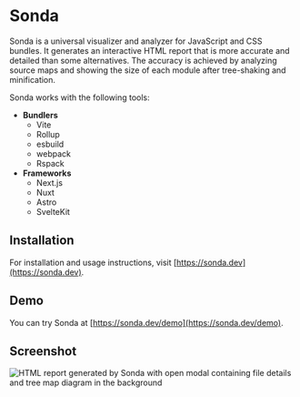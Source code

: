 # Sonda

Sonda is a universal visualizer and analyzer for JavaScript and CSS bundles. It generates an interactive HTML report that is more accurate and detailed than some alternatives. The accuracy is achieved by analyzing source maps and showing the size of each module after tree-shaking and minification.

Sonda works with the following tools:

* **Bundlers**
  * Vite
  * Rollup
  * esbuild
  * webpack
  * Rspack
* **Frameworks**
  * Next.js
  * Nuxt
  * Astro
  * SvelteKit

## Installation

For installation and usage instructions, visit [https://sonda.dev](https://sonda.dev).

## Demo

You can try Sonda at [https://sonda.dev/demo](https://sonda.dev/demo).

## Screenshot

![HTML report generated by Sonda with open modal containing file details and tree map diagram in the background](https://raw.githubusercontent.com/filipsobol/sonda/refs/heads/main/docs/public/details.jpg)
